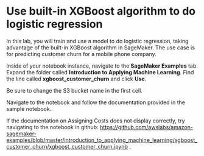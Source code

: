 # Use built-in XGBoost algorithm to do logistic regression
In this lab, you will train and use a model to do logistic regression, 
taking advantage of the built-in XGBoost algorithm in SageMaker. The use case is for predicting
customer churn for a mobile phone company.

Inside of your notebook instance, navigate to the **SageMaker Examples** tab. Expand the folder 
called **Introduction to Applying Machine Learning**. Find the line called **xgboost_customer_churn** and
click **Use**.

Be sure to change the S3 bucket name in the first cell.

Navigate to the notebook and follow the documentation provided in the sample notebook.

If the documentation on Assigning Costs does not display correctly, try navigating to the notebook
in github: https://github.com/awslabs/amazon-sagemaker-examples/blob/master/introduction_to_applying_machine_learning/xgboost_customer_churn/xgboost_customer_churn.ipynb .
